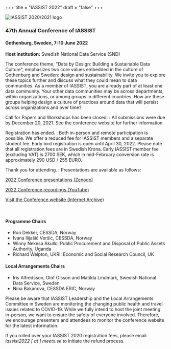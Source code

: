 +++
title = "IASSIST 2022"
draft = "false"
+++

![IASSIST 2020/2021 logo](/img/conferences/iassist-logo-2022.jpg "")

### 47th Annual Conference of IASSIST

<!--### Data By Design-->

#### Gothenburg, Sweden, 7-10 June 2022

**Host institution:** Swedish National Data Service (SND)

The conference theme, "Data by Design: Building a Sustainable Data Culture", emphasizes two core values embedded in the culture of Gothenburg and Sweden: design and sustainability. We invite you to explore these topics further and discuss what they could mean to data communities. As a member of IASSIST, you are already part of at least one data community. Your other data communities may be across departments, within organizations, or among groups in different countries. How are these groups helping design a culture of practices around data that will persist across organizations and over time?

Call for Papers and Workshops has been closed.
: All submissions were due by December 20, 2021. See the conference website for further information.

Registration has ended.
: Both in-person and remote participation is possible. We offer a reduced fee for IASSIST members and a separate student fee. Early bird registration is open until April 30, 2022. Please note that all registration fees are in Swedish Krona. Early IASSIST member fee (excluding VAT) is 2700 SEK, which in mid-February conversion rate is approximately 290 USD / 255 EURO. 


Thank you for attending. 
: Presentations are available as follows:

<a class="btn btn-template-main" href="https://zenodo.org/communities/iassist-2022/search?page=1&size=20&sort=conference_session" target="_blank">2022 Conference presentations (Zenodo) <span class="fas fa-external-link-alt"></span></a>

<a class="btn btn-template-main" href="https://www.youtube.com/playlist?list=PLD9Y_M_A24iSmUFsNkyevdZSSqF2AKjSA" target="_blank">2022 Conference recordings (YouTube) <span class="fas fa-external-link-alt"></span></a>

<a class="btn btn-template-main" href="https://web.archive.org/web/20230314200346/https://iassist2022.org/" target="_blank">Visit the Conference website (Internet Archive) <span class="fas fa-external-link-alt"></span></a>

<br />

#### Programme Chairs
- Ron Dekker, CESSDA, Norway
- Ivana Ilijašić Veršić, CESSDA, Norway
- Winny Nekesa Akullo, Public Procurement and Disposal of Public Assets Authority, Uganda
- Richard Welpton, UKRI: Economic and Social Research Council, UK

#### Local Arrangements Chairs
- Iris Alfredsson, Olof Olsson and Matilda Lindmark, Swedish National Data Service, Sweden
- Nina Bakanova, CESSDA ERIC, Norway

Please be aware that IASSIST Leadership and the Local Arrangements Committee in Sweden are monitoring the changing public health and travel issues related to COVID-19.  While we fully intend to host the joint meeting in-person, we want to ensure the safety of everyone involved.  Therefore, we encourage presenters and attendees to monitor the conference website for the latest information.

If you rolled over your IASSIST 2020 registration fees, please email *iassist2022 [ at ] meetx.se* to initiate the refund process.

<br />

